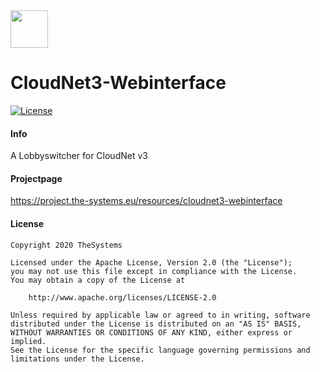 <img src="https://the-systems.eu/images/favicons/apple-touch-icon.png" width="60px" />

# CloudNet3-Webinterface
[![License](https://img.shields.io/badge/License-Apache%202.0-blue.svg)](https://opensource.org/licenses/Apache-2.0)

#### Info

A Lobbyswitcher for CloudNet v3

#### Projectpage

https://project.the-systems.eu/resources/cloudnet3-webinterface

#### License

    Copyright 2020 TheSystems
    
    Licensed under the Apache License, Version 2.0 (the "License");
    you may not use this file except in compliance with the License.
    You may obtain a copy of the License at
    
        http://www.apache.org/licenses/LICENSE-2.0
    
    Unless required by applicable law or agreed to in writing, software
    distributed under the License is distributed on an "AS IS" BASIS,
    WITHOUT WARRANTIES OR CONDITIONS OF ANY KIND, either express or implied.
    See the License for the specific language governing permissions and
    limitations under the License.
   
